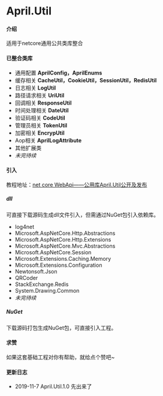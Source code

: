 # April.Util

#### 介绍

适用于netcore通用公共类库整合

#### 已整合类库

- 通用配置 **AprilConfig，AprilEnums**
- 缓存相关 **CacheUtil，CookieUtil，SessionUtil，RedisUtil**
- 日志相关 **LogUtil**
- 路径请求相关 **UriUtil**
- 回调相关 **ResponseUtil**
- 时间处理相关 **DateUtil**
- 验证码相关 **CodeUtil**
- 管理员相关 **TokenUtil**
- 加密相关 **EncrypUtil**
- Aop相关 **AprilLogAttribute**
- 其他扩展类
- *未完待续*

#### 引入

教程地址：[net core WebApi——公用库April.Util公开及发布]()

##### dll

可直接下载源码生成dll文件引入，但需通过NuGet包引入依赖库。

- log4net
- Microsoft.AspNetCore.Http.Abstractions
- Microsoft.AspNetCore.Http.Extensions
- Microsoft.AspNetCore.Mvc.Abstractions
- Microsoft.AspNetCore.Session
- Microsoft.Extensions.Caching.Memory
- Microsoft.Extensions.Configuration
- Newtonsoft.Json
- QRCoder
- StackExchange.Redis
- System.Drawing.Common
- *未完待续*

##### NuGet

下载源码打包生成NuGet包，可直接引入工程。

#### 求赞

如果这套基础工程对你有帮助，就给点个赞吧~

#### 更新日志

- 2019-11-7 April.Util.1.0 先出来了